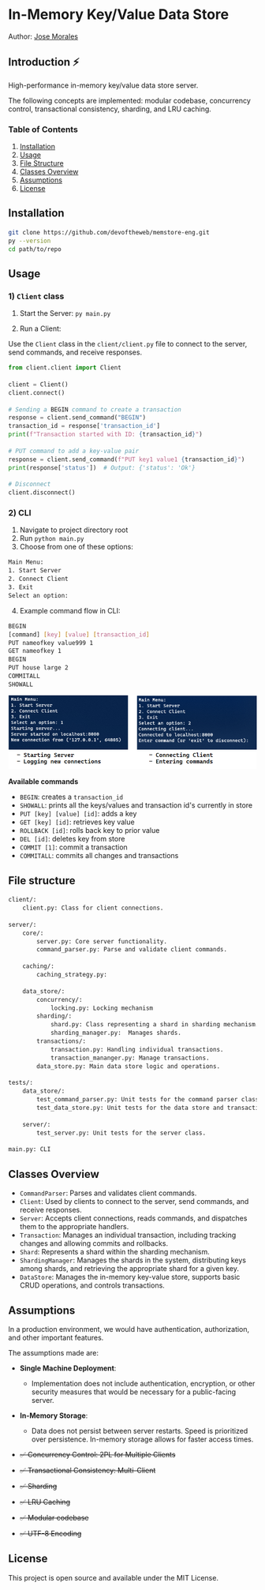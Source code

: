 # In-Memory Key/Value Data Store
Author: [Jose Morales](https://www.linkedin.com/in/moralesdev/)

## Introduction ⚡

High-performance in-memory key/value data store server. 

The following concepts are implemented: modular codebase, concurrency control, transactional consistency, sharding, and LRU caching.



### Table of Contents
1. [Installation](#installation)
2. [Usage](#usage)
3. [File Structure](#file-structure)
4. [Classes Overview](#classes-overview)
5. [Assumptions](#assumptions)
6. [License](#license)

## Installation

```bash
git clone https://github.com/devoftheweb/memstore-eng.git
py --version
cd path/to/repo
```

## Usage

### 1) `Client` class

1. Start the Server: `py main.py`

2. Run a Client:

Use the `Client` class in the `client/client.py` file to connect to the server, send commands, and receive responses.

```python
from client.client import Client

client = Client()
client.connect()

# Sending a BEGIN command to create a transaction
response = client.send_command("BEGIN")
transaction_id = response['transaction_id']
print(f"Transaction started with ID: {transaction_id}")

# PUT command to add a key-value pair
response = client.send_command(f"PUT key1 value1 {transaction_id}")
print(response['status'])  # Output: {'status': 'Ok'}

# Disconnect
client.disconnect()
```

### 2) CLI

1. Navigate to project directory root
2. Run `python main.py`
3. Choose from one of these options:
```bash
Main Menu:
1. Start Server
2. Connect Client
3. Exit
Select an option:
```
4. Example command flow in CLI:
```bash
BEGIN
[command] [key] [value] [transaction_id]
PUT nameofkey value999 1
GET nameofkey 1
BEGIN 
PUT house large 2
COMMITALL
SHOWALL
```

![Starting server, connecting client](assets/server-host.png)

**Available commands**

- `BEGIN`: creates a `transaction_id`
- `SHOWALL`: prints all the keys/values and transaction id's currently in store
- `PUT [key] [value] [id]`: adds a key
- `GET [key] [id]`: retrieves key value
- `ROLLBACK [id]`: rolls back key to prior value
- `DEL [id]`: deletes key from store
- `COMMIT [1]`: commit a transaction
- `COMMITALL`: commits all changes and transactions

## File structure

```bash
client/: 
    client.py: Class for client connections.
    
server/:
    core/:
        server.py: Core server functionality.
        command_parser.py: Parse and validate client commands.
        
    caching/:
        caching_strategy.py:
        
    data_store/:
        concurrency/:
            locking.py: Locking mechanism
        sharding/:
            shard.py: Class representing a shard in sharding mechanism.
            sharding_manager.py:  Manages shards.
        transactions/:
            transaction.py: Handling individual transactions.
            transaction_mananger.py: Manage transactions.
        data_store.py: Main data store logic and operations.

tests/:
    data_store/:
        test_command_parser.py: Unit tests for the command parser class.
        test_data_store.py: Unit tests for the data store and transaction classes.
    
    server/:
        test_server.py: Unit tests for the server class.

main.py: CLI
```

## Classes Overview 

- `CommandParser`: Parses and validates client commands.
- `Client`: Used by clients to connect to the server, send commands, and receive responses.
- `Server`: Accepts client connections, reads commands, and dispatches them to the appropriate handlers.
- `Transaction`: Manages an individual transaction, including tracking changes and allowing commits and rollbacks.
- `Shard`: Represents a shard within the sharding mechanism.
- `ShardingManager`: Manages the shards in the system, distributing keys among shards, and retrieving the appropriate shard for a given key.
- `DataStore`: Manages the in-memory key-value store, supports basic CRUD operations, and controls transactions.

## Assumptions 

In a production environment, we would have authentication, authorization, and other important features.

The assumptions made are:

- **Single Machine Deployment**:
  - Implementation does not include authentication, encryption, or other security measures that would be necessary for a public-facing server.
- **In-Memory Storage**:
  - Data does not persist between server restarts. Speed is prioritized over persistence. In-memory storage allows for faster access times.

- ~~✅ Concurrency Control: 2PL for Multiple Clients~~
- ~~✅ Transactional Consistency: Multi-Client~~
- ~~✅ Sharding~~
- ~~✅ LRU Caching~~
- ~~✅ Modular codebase~~
- ~~✅ UTF-8 Encoding~~

## License

This project is open source and available under the MIT License. 